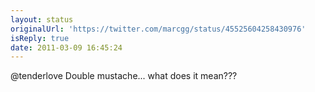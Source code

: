 ```yaml
---
layout: status
originalUrl: 'https://twitter.com/marcgg/status/45525604258430976'
isReply: true
date: 2011-03-09 16:45:24
---
```


@tenderlove Double mustache... what does it mean???
